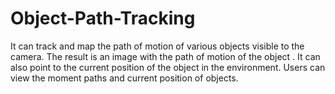 # Object-Path-Tracking
It can track and map the path of motion of various objects visible to the camera. The result is an image with the path of motion of the object . It can also point to the current position of the object in the environment. Users can view the moment paths and current position of objects.
